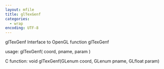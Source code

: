 ```yaml
---
layout: mfile
title: glTexGenf
categories:
  - wrap
encoding: UTF-8
---
```


glTexGenf  Interface to OpenGL function glTexGenf

usage:  glTexGenf( coord, pname, param )

C function:  void glTexGenf(GLenum coord, GLenum pname, GLfloat param)